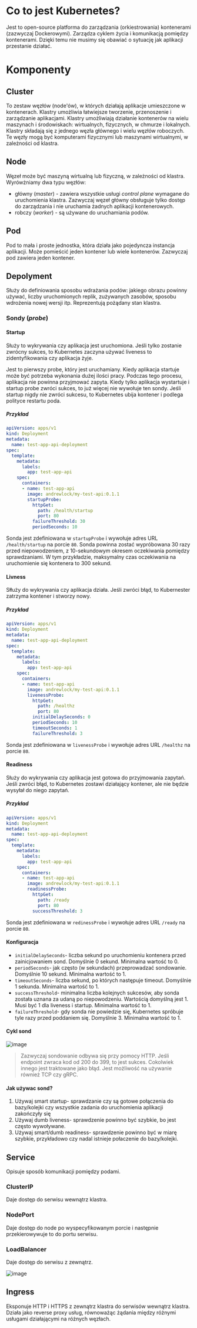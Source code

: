 # Co to jest Kubernetes?
Jest to open-source platforma do zarządzania (orkiestrowania) kontenerami (zazwyczaj Dockerowymi). Zarządza cyklem życia i komunikacją pomiędzy kontenerami. Dzięki temu nie musimy się obawiać o sytuację jak aplikacji przestanie działać.

# Komponenty

## Cluster
To zestaw węzłów (node'ów), w których działają aplikacje umieszczone w kontenerach. Klastry umożliwia łatwiejsze tworzenie, przenoszenie i zarządzanie aplikacjami. Klastry umożliwiają działanie kontenerów na wielu maszynach i środowiskach: wirtualnych, fizycznych, w chmurze i lokalnych. Klastry składają się z jednego węzła głównego i wielu węzłów roboczych. Te węzły mogą być komputerami fizycznymi lub maszynami wirtualnymi, w zależności od klastra.

## Node
Węzeł może być maszyną wirtualną lub fizyczną, w zależności od klastra.
Wyrówżniamy dwa typu węzłów:
- główny (*master*) -  zawiera wszystkie usługi *control plane* wymagane do uruchomienia klastra. Zazwyczaj węzeł główny obsługuje tylko dostęp do zarządzania i nie uruchamia żadnych aplikacji kontenerowych.
- robczy (*worker*) - są używane do uruchamiania podów.

## Pod
Pod to mała i proste jednostka, która działa jako pojedyncza instancja aplikacji. Może pomieścić jeden kontener lub wiele kontenerów. Zazwyczaj pod zawiera jeden kontener.

## Depolyment
Służy do definiowania sposobu wdrażania podów: jakiego obrazu powinny używać, liczby uruchomionych replik, zużywanych zasobów, sposobu wdrożenia nowej wersji itp. Reprezentują pożądany stan klastra.

### Sondy (*probe*)
#### Startup
Służy to wykrywania czy aplikacja jest uruchomiona. Jeśli tylko zostanie zwrócny sukces, to Kubernetes zaczyna używać liveness to zidentyfikowania czy aplikacja żyje.

Jest to pierwszy probe, który jest uruchamiany. Kiedy aplikacja startuje może być potrzeba wykonania dużej ilości pracy. Podczas tego procesu, aplikacja nie powinna przyjmować zapyta. Kiedy tylko aplikacja wystartuje i startup probe zwróci sukces, to już więcej nie wywołuje ten sondy. Jeśli startup nigdy nie zwróci sukcesu, to Kubernetes ubija kontener i podlega polityce restartu poda.

##### Przykład
```yaml
apiVersion: apps/v1
kind: Deployment
metadata:
  name: test-app-api-deployment
spec:
  template:
    metadata:
      labels:
        app: test-app-api
    spec:
      containers:
      - name: test-app-api
        image: andrewlock/my-test-api:0.1.1
        startupProbe:
          httpGet:
            path: /health/startup
            port: 80
          failureThreshold: 30
          periodSeconds: 10
```
Sonda jest zdefiniowana w `startupProbe` i wywołuje adres URL `/health/startup` na porcie `80`. Sonda powinna zostać wypróbowana 30 razy przed niepowodzeniem, z 10-sekundowym okresem oczekiwania pomiędzy sprawdzaniami. W tym przykładzie, maksymalny czas oczekiwania na uruchomienie się kontenera to 300 sekund.

#### Livness
Słłuży do wykrywania czy aplikacja działa. Jeśli zwróci błąd, to Kubernester zatrzyma kontener i stworzy nowy.

##### Przykład
```yaml
apiVersion: apps/v1
kind: Deployment
metadata:
  name: test-app-api-deployment
spec:
  template:
    metadata:
      labels:
        app: test-app-api
    spec:
      containers:
      - name: test-app-api
        image: andrewlock/my-test-api:0.1.1
        livenessProbe:
          httpGet:
            path: /healthz
            port: 80
          initialDelaySeconds: 0
          periodSeconds: 10
          timeoutSeconds: 1
          failureThreshold: 3
```
Sonda jest zdefiniowana w `livenessProbe` i wywołuje adres URL `/healthz` na porcie `80`. 

#### Readiness
Służy do wykrywania czy aplikacja jest gotowa do przyjmowania zapytań. Jeśli zwróci błąd, to Kubernetes zostawi działający kontener, ale nie będzie wysyłał do niego zapytań.

##### Przykład
```yaml
apiVersion: apps/v1
kind: Deployment
metadata:
  name: test-app-api-deployment
spec:
  template:
    metadata:
      labels:
        app: test-app-api
    spec:
      containers:
      - name: test-app-api
        image: andrewlock/my-test-api:0.1.1
        readinessProbe:
          httpGet:
            path: /ready
            port: 80
          successThreshold: 3
```
Sonda jest zdefiniowana w `redinessProbe` i wywołuje adres URL `/ready` na porcie `80`. 

#### Konfiguracja
- `initialDelaySeconds`- liczba sekund po uruchomieniu kontenera przed zainicjowaniem sond. Domyślnie 0 sekund. Minimalna wartość to 0. 
- `periodSeconds`- jak często (w sekundach) przeprowadzać sondowanie. Domyślnie 10 sekund. Minimalna wartość to 1. 
- `timeoutSeconds`- liczba sekund, po których następuje timeout. Domyślnie 1 sekunda. Minimalna wartość to 1. 
- `successThreshold`- minimalna liczba kolejnych sukcesów, aby sonda została uznana za udaną po niepowodzeniu. Wartością domyślną jest 1. Musi być 1 dla liveness i startup. Minimalna wartość to 1. 
- `failureThreshold`- gdy sonda nie powiedzie się, Kubernetes spróbuje tyle razy przed poddaniem się. Domyślnie 3. Minimalna wartość to 1.

#### Cykl sond
![image](/assets/kubernetes/probes.svg)

> Zazwyczaj sondowanie odbywa się przy pomocy HTTP. Jeśli endpoint zwraca kod od 200 do 399, to jest sukces. Cokolwiek innego jest traktowane jako błąd. Jest możliwość na używanie również TCP czy gRPC.

#### Jak używac sond?
1. Używaj smart startup- sprawdzanie czy są gotowe połączenia do bazy/kolejki czy wszystkie zadania do uruchomienia aplikacji zakończyły się
1. Używaj dumb liveness- sprawdzenie powinno być szybkie, bo jest często wywoływane.
1. Używaj smart/dumb readiness- sprawdzenie powinno być w miarę szybkie, przykładowo czy nadal istnieje połaczenie do bazy/kolejki.

## Service
Opisuje sposób komunikacji pomiędzy podami.

### ClusterIP
Daje dostęp do serwisu wewnątrz klastra.

### NodePort
Daje dostęp do node po wyspecyfikowanym porcie i następnie przekierowywuje to do portu serwisu.

### LoadBalancer
Daje dostęp do serwisu z zewnątrz. 

![image](./assets/kubernetes/services.jpg)

## Ingress
Eksponuje HTTP i HTTPS z zewnątrz klastra do serwisów wewnątrz klastra. Działa jako reverse proxy usług, równoważąc żądania między różnymi usługami działającymi na różnych węzłach.